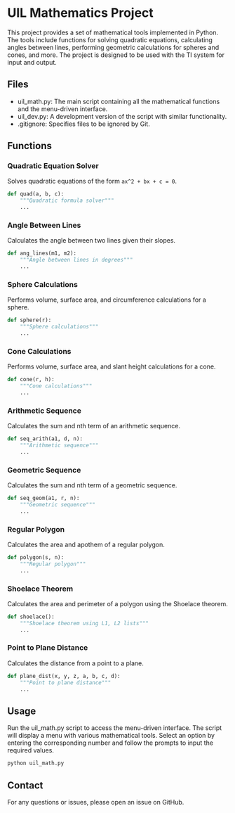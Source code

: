 # UIL Mathematics Project

This project provides a set of mathematical tools implemented in Python. The tools include functions for solving quadratic equations, calculating angles between lines, performing geometric calculations for spheres and cones, and more. The project is designed to be used with the TI system for input and output.

## Files

- uil_math.py: The main script containing all the mathematical functions and the menu-driven interface.
- uil_dev.py: A development version of the script with similar functionality.
- .gitignore: Specifies files to be ignored by Git.

## Functions

### Quadratic Equation Solver

Solves quadratic equations of the form `ax^2 + bx + c = 0`.

```python
def quad(a, b, c):
    """Quadratic formula solver"""
    ...
```

### Angle Between Lines

Calculates the angle between two lines given their slopes.

```python
def ang_lines(m1, m2):
    """Angle between lines in degrees"""
    ...
```

### Sphere Calculations

Performs volume, surface area, and circumference calculations for a sphere.

```python
def sphere(r):
    """Sphere calculations"""
    ...
```

### Cone Calculations

Performs volume, surface area, and slant height calculations for a cone.

```python
def cone(r, h):
    """Cone calculations"""
    ...
```

### Arithmetic Sequence

Calculates the sum and nth term of an arithmetic sequence.

```python
def seq_arith(a1, d, n):
    """Arithmetic sequence"""
    ...
```

### Geometric Sequence

Calculates the sum and nth term of a geometric sequence.

```python
def seq_geom(a1, r, n):
    """Geometric sequence"""
    ...
```

### Regular Polygon

Calculates the area and apothem of a regular polygon.

```python
def polygon(s, n):
    """Regular polygon"""
    ...
```

### Shoelace Theorem

Calculates the area and perimeter of a polygon using the Shoelace theorem.

```python
def shoelace():
    """Shoelace theorem using L1, L2 lists"""
    ...
```

### Point to Plane Distance

Calculates the distance from a point to a plane.

```python
def plane_dist(x, y, z, a, b, c, d):
    """Point to plane distance"""
    ...
```

## Usage

Run the uil_math.py script to access the menu-driven interface. The script will display a menu with various mathematical tools. Select an option by entering the corresponding number and follow the prompts to input the required values.

```sh
python uil_math.py
```

## Contact

For any questions or issues, please open an issue on GitHub.
